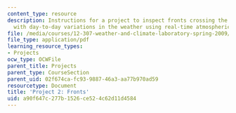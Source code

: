 ```yaml
---
content_type: resource
description: Instructions for a project to inspect fronts crossing the country associated
  with day-to-day variations in the weather using real-time atmospheric observations.
file: /media/courses/12-307-weather-and-climate-laboratory-spring-2009/a90f647c277b1526ce524c62d11d4584_project2.pdf
file_type: application/pdf
learning_resource_types:
- Projects
ocw_type: OCWFile
parent_title: Projects
parent_type: CourseSection
parent_uid: 02f674ca-fc93-9887-46a3-aa77b970ad59
resourcetype: Document
title: 'Project 2: Fronts'
uid: a90f647c-277b-1526-ce52-4c62d11d4584
---
```

